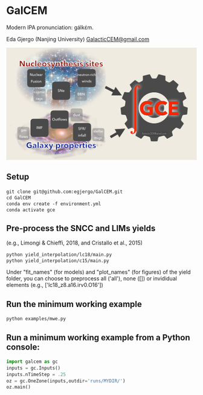 # GalCEM 
Modern IPA pronunciation: gálkɛ́m.

Eda Gjergo (Nanjing University) <GalacticCEM@gmail.com>

![GalCEM flowchart](/docs/figs/GalCEMdiagram.jpg "GalCEM flowchart")



## Setup

```
git clone git@github.com:egjergo/GalCEM.git
cd GalCEM
conda env create -f environment.yml
conda activate gce
```

## Pre-process the SNCC and LIMs yields 
(e.g., Limongi & Chieffi, 2018, and Cristallo et al., 2015)
```
python yield_interpolation/lc18/main.py
python yield_interpolation/c15/main.py
```

Under "fit_names" (for models) and "plot_names" (for figures) of the yield folder, you can choose to preprocess all ('all'), none ([]) or invididual elements (e.g., ['lc18_z8.a16.irv0.O16'])


## Run the minimum working example
```
python examples/mwe.py
```

## Run a minimum working example from a Python console:

```python
import galcem as gc
inputs = gc.Inputs()
inputs.nTimeStep = .25
oz = gc.OneZone(inputs,outdir='runs/MYDIR/')
oz.main()
```

